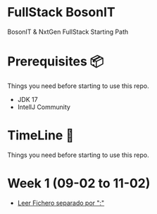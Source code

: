 # FullStack BosonIT
BosonIT & NxtGen FullStack Starting Path

# Prerequisites 📦
Things you need before starting to use this repo.

* JDK 17
* IntellJ Community

# TimeLine 🚩
Things you need before starting to use this repo.

# Week 1 (09-02 to 11-02)
- [Leer Fichero separado por ":"](https:)
